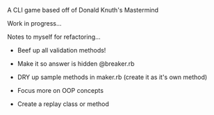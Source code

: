 A CLI game based off of Donald Knuth's Mastermind

Work in progress...

Notes to myself for refactoring...

- Beef up all validation methods!

- Make it so answer is hidden @breaker.rb

- DRY up sample methods in maker.rb (create it as it's own method)

- Focus more on OOP concepts

- Create a replay class or method
